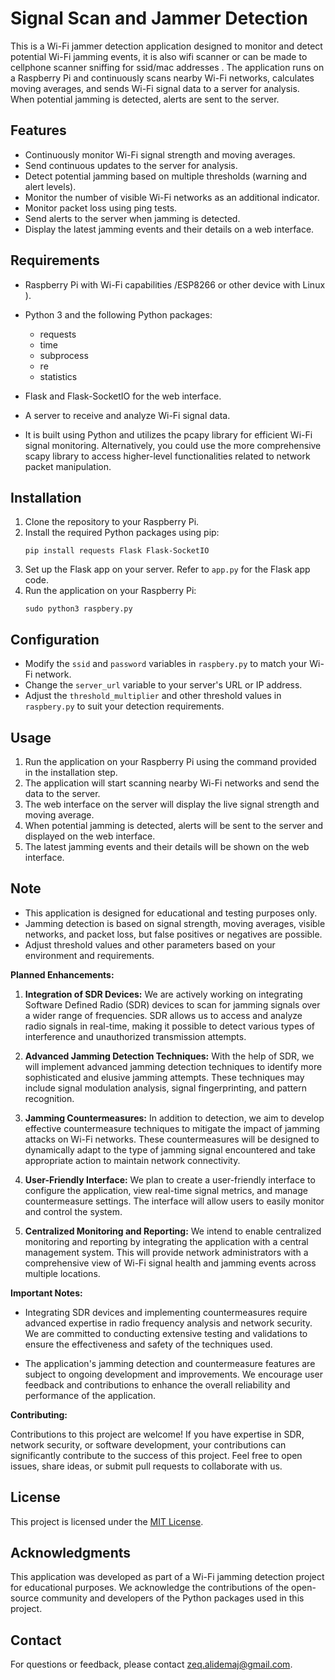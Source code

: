 
# Signal Scan and Jammer Detection 

This is a Wi-Fi jammer detection application designed to monitor and detect potential Wi-Fi jamming events, it is also wifi scanner or can be made to cellphone scanner sniffing for ssid/mac addresses . The application runs on a Raspberry Pi and continuously scans nearby Wi-Fi networks, calculates moving averages, and sends Wi-Fi signal data to a server for analysis. When potential jamming is detected, alerts are sent to the server.

## Features

- Continuously monitor Wi-Fi signal strength and moving averages.
- Send continuous updates to the server for analysis.
- Detect potential jamming based on multiple thresholds (warning and alert levels).
- Monitor the number of visible Wi-Fi networks as an additional indicator.
- Monitor packet loss using ping tests.
- Send alerts to the server when jamming is detected.
- Display the latest jamming events and their details on a web interface.

## Requirements

- Raspberry Pi with Wi-Fi capabilities /ESP8266 or other device with Linux ).
- Python 3 and the following Python packages:
  - requests
  - time
  - subprocess
  - re
  - statistics
- Flask and Flask-SocketIO for the web interface.
- A server to receive and analyze Wi-Fi signal data.

- It is built using Python and utilizes the pcapy library for efficient Wi-Fi signal monitoring. Alternatively, you could use the more comprehensive scapy library   to access higher-level functionalities related to network packet manipulation.

## Installation

1. Clone the repository to your Raspberry Pi.
2. Install the required Python packages using pip:
   ```
   pip install requests Flask Flask-SocketIO
   ```
3. Set up the Flask app on your server. Refer to `app.py` for the Flask app code.
4. Run the application on your Raspberry Pi:
   ```
   sudo python3 raspbery.py
   ```

## Configuration

- Modify the `ssid` and `password` variables in `raspbery.py` to match your Wi-Fi network.
- Change the `server_url` variable to your server's URL or IP address.
- Adjust the `threshold_multiplier` and other threshold values in `raspbery.py` to suit your detection requirements.

## Usage

1. Run the application on your Raspberry Pi using the command provided in the installation step.
2. The application will start scanning nearby Wi-Fi networks and send the data to the server.
3. The web interface on the server will display the live signal strength and moving average.
4. When potential jamming is detected, alerts will be sent to the server and displayed on the web interface.
5. The latest jamming events and their details will be shown on the web interface.

## Note

- This application is designed for educational and testing purposes only.
- Jamming detection is based on signal strength, moving averages, visible networks, and packet loss, but false positives or negatives are possible.
- Adjust threshold values and other parameters based on your environment and requirements.


**Planned Enhancements:**

1. **Integration of SDR Devices:** We are actively working on integrating Software Defined Radio (SDR) devices to scan for jamming signals over a wider range of frequencies. SDR allows us to access and analyze radio signals in real-time, making it possible to detect various types of interference and unauthorized transmission attempts.

2. **Advanced Jamming Detection Techniques:** With the help of SDR, we will implement advanced jamming detection techniques to identify more sophisticated and elusive jamming attempts. These techniques may include signal modulation analysis, signal fingerprinting, and pattern recognition.

3. **Jamming Countermeasures:** In addition to detection, we aim to develop effective countermeasure techniques to mitigate the impact of jamming attacks on Wi-Fi networks. These countermeasures will be designed to dynamically adapt to the type of jamming signal encountered and take appropriate action to maintain network connectivity.

4. **User-Friendly Interface:** We plan to create a user-friendly interface to configure the application, view real-time signal metrics, and manage countermeasure settings. The interface will allow users to easily monitor and control the system.

5. **Centralized Monitoring and Reporting:** We intend to enable centralized monitoring and reporting by integrating the application with a central management system. This will provide network administrators with a comprehensive view of Wi-Fi signal health and jamming events across multiple locations.

**Important Notes:**

- Integrating SDR devices and implementing countermeasures require advanced expertise in radio frequency analysis and network security. We are committed to conducting extensive testing and validations to ensure the effectiveness and safety of the techniques used.

- The application's jamming detection and countermeasure features are subject to ongoing development and improvements. We encourage user feedback and contributions to enhance the overall reliability and performance of the application.

**Contributing:**

Contributions to this project are welcome! If you have expertise in SDR, network security, or software development, your contributions can significantly contribute to the success of this project. Feel free to open issues, share ideas, or submit pull requests to collaborate with us.

## License

This project is licensed under the [MIT License](LICENSE).

## Acknowledgments

This application was developed as part of a Wi-Fi jamming detection project for educational purposes. We acknowledge the contributions of the open-source community and developers of the Python packages used in this project.

## Contact

For questions or feedback, please contact [zeq.alidemaj@gmail.com](mailto:zeq.alidemaj@gmail.com).
